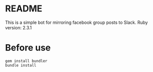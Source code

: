 # README

This is a simple bot for mirroring facebook group posts to Slack.
Ruby version: 2.3.1

# Before use

```
gem install bundler
bundle install
```
